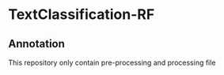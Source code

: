 # TextClassification-RF

## Annotation
This repository only contain pre-processing and processing file
